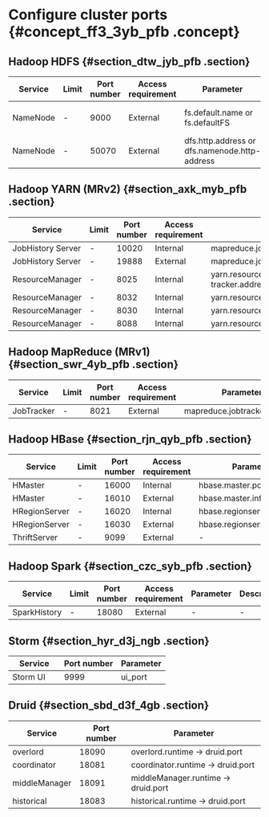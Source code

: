# Configure cluster ports {#concept_ff3_3yb_pfb .concept}

## Hadoop HDFS {#section_dtw_jyb_pfb .section}

|Service|Limit|Port number|Access requirement|Parameter|Description|
|-------|-----|-----------|------------------|---------|-----------|
|NameNode|-|9000|External|fs.default.name or fs.defaultFS|fs.default.name is expired but still available|
|NameNode|-|50070|External|dfs.http.address or dfs.namenode.http-address|dfs.http.address is expired but still available.|

## Hadoop YARN \(MRv2\) {#section_axk_myb_pfb .section}

|Service|Limit|Port number|Access requirement|Parameter|Description|
|-------|-----|-----------|------------------|---------|-----------|
|JobHistory Server|-|10020|Internal|mapreduce.jobhistory.address|-|
|JobHistory Server|-|19888|External|mapreduce.jobhistory.webapp.address|-|
|ResourceManager|-|8025|Internal|yarn.resourcemanager.resource-tracker.address|-|
|ResourceManager|-|8032|Internal|yarn.resourcemanager.address|-|
|ResourceManager|-|8030|Internal|yarn.resourcemanager.scheduler.address|-|
|ResourceManager|-|8088|Internal|yarn.resourcemanager.webapp.address|-|

## Hadoop MapReduce \(MRv1\) {#section_swr_4yb_pfb .section}

|Service|Limit|Port number|Access requirement|Parameter|Description|
|-------|-----|-----------|------------------|---------|-----------|
|JobTracker|-|8021|External|mapreduce.jobtracker.address|-|

## Hadoop HBase {#section_rjn_qyb_pfb .section}

|Service|Limit|Port number|Access requirement|Parameter|Description|
|-------|-----|-----------|------------------|---------|-----------|
|HMaster|-|16000|Internal|hbase.master.port|-|
|HMaster|-|16010|External|hbase.master.info.port|-|
|HRegionServer|-|16020|Internal|hbase.regionserver.port|-|
|HRegionServer|-|16030|External|hbase.regionserver.info.port|-|
|ThriftServer|-|9099|External|-|-|

## Hadoop Spark {#section_czc_syb_pfb .section}

|Service|Limit|Port number|Access requirement|Parameter|Description|
|-------|-----|-----------|------------------|---------|-----------|
|SparkHistory|-|18080|External|-|-|

## Storm {#section_hyr_d3j_ngb .section}

|Service|Port number|Parameter|
|-------|-----------|---------|
|Storm UI     |9999|ui\_port|

## Druid {#section_sbd_d3f_4gb .section}

|Service|Port number|Parameter|
|-------|-----------|---------|
|overlord|18090|overlord.runtime -\> druid.port|
|coordinator|18081|coordinator.runtime -\> druid.port|
|middleManager|18091|middleManager.runtime -\> druid.port|
|historical|18083|historical.runtime -\> druid.port|

